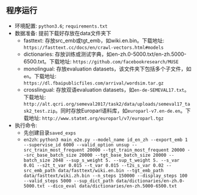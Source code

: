 ## 程序运行
- 环境配置: `python3.6`; `requirements.txt`
- 数据准备: 提前下载好存放在data文件夹下
    - fasttext: 存放src_emb或tgt_emb，如wiki.en.bin。下载地址: `https://fasttext.cc/docs/en/crawl-vectors.html#models`
    - dictionaries: 存放训练或测试字典，如en-zh.0-5000.txt/en-zh.5000-6500.txt。下载地址: `https://github.com/facebookresearch/MUSE`
    - monolingual: 存放evaluation datasets，该文件夹下包括多个子文件，如`en`。下载地址: `https://dl.fbaipublicfiles.com/arrival/wordsim.tar.gz`
    - crosslingual: 存放双语evaluation datasets，如`en-de-SEMEVAL17.txt`。下载地址: `http://alt.qcri.org/semeval2017/task2/data/uploads/semeval17_task2_test.zip`。同时存放Europarl语料库，如`europarl-v7.en-de.en`。下载地址: `http://www.statmt.org/europarl/v7/europarl.tgz`
- 执行命令: 
    - 先创建目录`saved_exps`
    - `en2zh`: `python3 main_e2e.py --model_name id_en_zh --export_emb 1 --supervise_id 6000 --valid_option unsup --src_train_most_frequent 20000 --tgt_train_most_frequent 20000 --src_base_batch_size 20000 --tgt_base_batch_size 20000 --batch_size 2048 --sup_s_weight 5. --sup_t_weight 5. --s_var 0.01 --s2t_t_var 0.015 --t_var 0.015 --t2s_s_var 0.02 --src_emb_path data/fasttext/wiki.en.bin --tgt_emb_path data/fasttext/wiki.zh.bin --n_steps 150000 --display_steps 100 --valid_steps 5000 --sup_dict_path data/dictionaries/en-zh.0-5000.txt --dico_eval data/dictionaries/en-zh.5000-6500.txt`